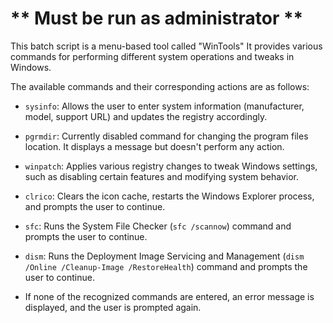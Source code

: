 # ** Must be run as administrator **

This batch script is a menu-based tool called "WinTools" It provides various commands for performing different system operations and tweaks in Windows.

The available commands and their corresponding actions are as follows:

   - `sysinfo`: Allows the user to enter system information (manufacturer, model, support URL) and updates the registry accordingly.

   - `pgrmdir`: Currently disabled command for changing the program files location. It displays a message but doesn't perform any action.

   - `winpatch`: Applies various registry changes to tweak Windows settings, such as disabling certain features and modifying system behavior.

   - `clrico`: Clears the icon cache, restarts the Windows Explorer process, and prompts the user to continue.

   - `sfc`: Runs the System File Checker (`sfc /scannow`) command and prompts the user to continue.

   - `dism`: Runs the Deployment Image Servicing and Management (`dism /Online /Cleanup-Image /RestoreHealth`) command and prompts the user to continue.

   - If none of the recognized commands are entered, an error message is displayed, and the user is prompted again.

